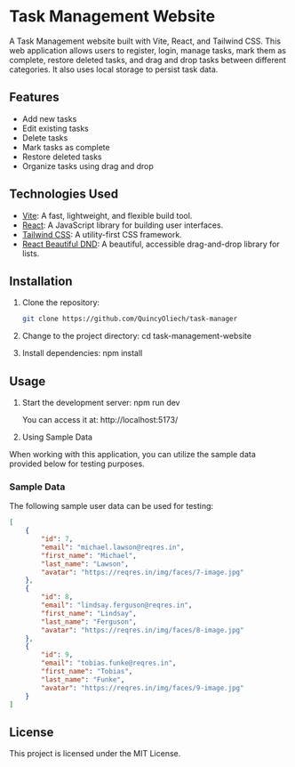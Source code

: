 # Task Management Website

A Task Management website built with Vite, React, and Tailwind CSS. This web application allows users to register, login, manage tasks, mark them as complete, restore deleted tasks, and drag and drop tasks between different categories. It also uses local storage to persist task data.

## Features

- Add new tasks
- Edit existing tasks
- Delete tasks
- Mark tasks as complete
- Restore deleted tasks
- Organize tasks using drag and drop

## Technologies Used

- [Vite](https://vitejs.dev/): A fast, lightweight, and flexible build tool.
- [React](https://reactjs.org/): A JavaScript library for building user interfaces.
- [Tailwind CSS](https://tailwindcss.com/): A utility-first CSS framework.
- [React Beautiful DND](https://github.com/atlassian/react-beautiful-dnd): A beautiful, accessible drag-and-drop library for lists.

## Installation

1. Clone the repository:

   ```bash
   git clone https://github.com/QuincyOliech/task-manager

2. Change to the project directory:
    cd task-management-website

3. Install dependencies:
    npm install

## Usage
1. Start the development server:
    npm run dev
    
    You can access it at: http://localhost:5173/
2. Using Sample Data

When working with this application, you can utilize the sample data provided below for testing purposes. 

### Sample Data

The following sample user data can be used for testing:

```json
[
    {
        "id": 7,
        "email": "michael.lawson@reqres.in",
        "first_name": "Michael",
        "last_name": "Lawson",
        "avatar": "https://reqres.in/img/faces/7-image.jpg"
    },
    {
        "id": 8,
        "email": "lindsay.ferguson@reqres.in",
        "first_name": "Lindsay",
        "last_name": "Ferguson",
        "avatar": "https://reqres.in/img/faces/8-image.jpg"
    },
    {
        "id": 9,
        "email": "tobias.funke@reqres.in",
        "first_name": "Tobias",
        "last_name": "Funke",
        "avatar": "https://reqres.in/img/faces/9-image.jpg"
    }
]
```

## License
This project is licensed under the MIT License. 

